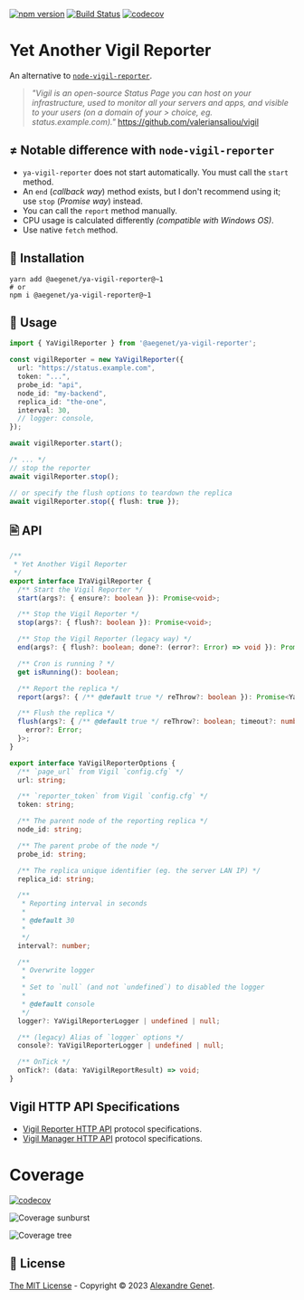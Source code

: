 [![npm version](https://img.shields.io/npm/v/@aegenet/ya-vigil-reporter.svg)](https://www.npmjs.com/package/@aegenet/ya-vigil-reporter)
[![Build Status](https://github.com/aegenet/ya-vigil-reporter/actions/workflows/ci.yml/badge.svg)](https://github.com/aegenet/ya-vigil-reporter/actions)
[![codecov](https://codecov.io/gh/aegenet/ya-vigil-reporter/branch/main/graph/badge.svg?token=NRN5ODOY91)](https://codecov.io/gh/aegenet/ya-vigil-reporter)
<br />

# Yet Another Vigil Reporter

An alternative to [`node-vigil-reporter`](https://github.com/valeriansaliou/node-vigil-reporter).

>  _"Vigil is an open-source Status Page you can host on your infrastructure, used to monitor all your servers and apps, and visible to your users (on a domain of your >  choice, eg. status.example.com)."_ https://github.com/valeriansaliou/vigil


## ≠ Notable difference with `node-vigil-reporter`

- `ya-vigil-reporter` does not start automatically. You must call the `start` method.
- An `end` (_callback way_) method exists, but I don't recommend using it; use `stop` (_Promise way_) instead.
- You can call the `report` method manually.
- CPU usage is calculated differently _(compatible with Windows OS)_.
- Use native `fetch` method.


## 💾 Installation

```shell
yarn add @aegenet/ya-vigil-reporter@~1
# or
npm i @aegenet/ya-vigil-reporter@~1
```

## 📝 Usage

```typescript
import { YaVigilReporter } from '@aegenet/ya-vigil-reporter';

const vigilReporter = new YaVigilReporter({
  url: "https://status.example.com",
  token: "...",
  probe_id: "api",
  node_id: "my-backend", 
  replica_id: "the-one",
  interval: 30,
  // logger: console,
});

await vigilReporter.start();

/* ... */
// stop the reporter
await vigilReporter.stop();

// or specify the flush options to teardown the replica
await vigilReporter.stop({ flush: true });
```

## 🖹 API

```typescript
/**
 * Yet Another Vigil Reporter
 */
export interface IYaVigilReporter {
  /** Start the Vigil Reporter */
  start(args?: { ensure?: boolean }): Promise<void>;

  /** Stop the Vigil Reporter */
  stop(args?: { flush?: boolean }): Promise<void>;

  /** Stop the Vigil Reporter (legacy way) */
  end(args?: { flush?: boolean; done?: (error?: Error) => void }): Promise<void>;

  /** Cron is running ? */
  get isRunning(): boolean;

  /** Report the replica */
  report(args?: { /** @default true */ reThrow?: boolean }): Promise<YaVigilReportResult>;

  /** Flush the replica */
  flush(args?: { /** @default true */ reThrow?: boolean; timeout?: number }): Promise<{
    error?: Error;
  }>;
}
```

```typescript
export interface YaVigilReporterOptions {
  /** `page_url` from Vigil `config.cfg` */
  url: string;

  /** `reporter_token` from Vigil `config.cfg` */
  token: string;

  /** The parent node of the reporting replica */
  node_id: string;

  /** The parent probe of the node */
  probe_id: string;

  /** The replica unique identifier (eg. the server LAN IP) */
  replica_id: string;

  /**
   * Reporting interval in seconds
   *
   * @default 30
   *
   */
  interval?: number;

  /**
   * Overwrite logger
   *
   * Set to `null` (and not `undefined`) to disabled the logger
   *
   * @default console
   */
  logger?: YaVigilReporterLogger | undefined | null;

  /** (legacy) Alias of `logger` options */
  console?: YaVigilReporterLogger | undefined | null;

  /** OnTick */
  onTick?: (data: YaVigilReportResult) => void;
}
```

## Vigil HTTP API Specifications

- [Vigil Reporter HTTP API](https://github.com/valeriansaliou/vigil/blob/master/PROTOCOL.md#vigil-reporter-http-api) protocol specifications.
- [Vigil Manager HTTP API](https://github.com/valeriansaliou/vigil/blob/master/PROTOCOL.md#vigil-manager-http-api) protocol specifications.

# Coverage
[![codecov](https://codecov.io/gh/aegenet/ya-vigil-reporter/branch/main/graph/badge.svg?token=NRN5ODOY91)](https://codecov.io/gh/aegenet/ya-vigil-reporter)

![Coverage sunburst](https://codecov.io/gh/aegenet/ya-vigil-reporter/branch/main/graphs/sunburst.svg?token=NRN5ODOY91)

![Coverage tree](https://codecov.io/gh/aegenet/ya-vigil-reporter/branch/main/graphs/tree.svg?token=NRN5ODOY91)


## 📝 License

[The MIT License](LICENSE) - Copyright © 2023 [Alexandre Genet](https://github.com/aegenet).